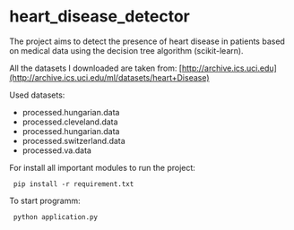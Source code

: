 # heart_disease_detector
The project aims to detect the presence of heart disease in patients based on medical data using the decision tree algorithm (scikit-learn).

All the datasets I downloaded are taken from: [http://archive.ics.uci.edu](http://archive.ics.uci.edu/ml/datasets/heart+Disease)

Used datasets:
- processed.hungarian.data
- processed.cleveland.data
- processed.hungarian.data
- processed.switzerland.data
- processed.va.data


For install all important modules to run the project:
```
 pip install -r requirement.txt
```

To start programm:
```
 python application.py
```
